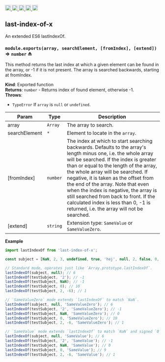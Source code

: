 <a href="https://travis-ci.org/Xotic750/last-index-of-x"
  title="Travis status">
<img
  src="https://travis-ci.org/Xotic750/last-index-of-x.svg?branch=master"
  alt="Travis status" height="18">
</a>
<a href="https://david-dm.org/Xotic750/last-index-of-x"
  title="Dependency status">
<img src="https://david-dm.org/Xotic750/last-index-of-x/status.svg"
  alt="Dependency status" height="18"/>
</a>
<a
  href="https://david-dm.org/Xotic750/last-index-of-x?type=dev"
  title="devDependency status">
<img src="https://david-dm.org/Xotic750/last-index-of-x/dev-status.svg"
  alt="devDependency status" height="18"/>
</a>
<a href="https://badge.fury.io/js/last-index-of-x"
  title="npm version">
<img src="https://badge.fury.io/js/last-index-of-x.svg"
  alt="npm version" height="18">
</a>
<a href="https://www.jsdelivr.com/package/npm/last-index-of-x"
  title="jsDelivr hits">
<img src="https://data.jsdelivr.com/v1/package/npm/last-index-of-x/badge?style=rounded"
  alt="jsDelivr hits" height="18">
</a>

<a name="module_last-index-of-x"></a>

## last-index-of-x

An extended ES6 lastIndexOf.

<a name="exp_module_last-index-of-x--module.exports"></a>

### `module.exports(array, searchElement, [fromIndex], [extend])` ⇒ <code>number</code> ⏏

This method returns the last index at which a given element
can be found in the array, or -1 if it is not present.
The array is searched backwards, starting at fromIndex.

**Kind**: Exported function  
**Returns**: <code>number</code> - Returns index of found element, otherwise -1.  
**Throws**:

- <code>TypeError</code> If `array` is `null` or `undefined`.

| Param         | Type                | Description                                                                                                                                                                                                                                                                                                                                                                                                                                                                                     |
| ------------- | ------------------- | ----------------------------------------------------------------------------------------------------------------------------------------------------------------------------------------------------------------------------------------------------------------------------------------------------------------------------------------------------------------------------------------------------------------------------------------------------------------------------------------------- |
| array         | <code>Array</code>  | The array to search.                                                                                                                                                                                                                                                                                                                                                                                                                                                                            |
| searchElement | <code>\*</code>     | Element to locate in the `array`.                                                                                                                                                                                                                                                                                                                                                                                                                                                               |
| [fromIndex]   | <code>number</code> | The index at which to start searching backwards. Defaults to the array's length minus one, i.e. the whole array will be searched. If the index is greater than or equal to the length of the array, the whole array will be searched. If negative, it is taken as the offset from the end of the array. Note that even when the index is negative, the array is still searched from back to front. If the calculated index is less than 0, -1 is returned, i.e. the array will not be searched. |
| [extend]      | <code>string</code> | Extension type: `SameValue` or `SameValueZero`.                                                                                                                                                                                                                                                                                                                                                                                                                                                 |

**Example**

```js
import lastIndexOf from 'last-index-of-x';

const subject = [NaN, 2, 3, undefined, true, 'hej', null, 2, false, 0, -0];

// Standard mode, operates just like `Array.prototype.lastIndexOf`.
lastIndexOf(subject, null); // 6
lastIndexOf(testSubject, '2'); // -1
lastIndexOf(testSubject, NaN); // -1
lastIndexOf(testSubject, 0); // 10
lastIndexOf(testSubject, 2, -6); // 1

// `SameValueZero` mode extends `lastIndexOf` to match `NaN`.
lastIndexOf(subject, null, 'SameValueZero'); // 6
lastIndexOf(testSubject, '2', 'SameValueZero'); // -1
lastIndexOf(testSubject, NaN, 'SameValueZero'); // 0
lastIndexOf(testSubject, 0, 'SameValueZero'); // 10
lastIndexOf(testSubject, 2, -6, 'SameValueZero'); // 1

// `SameValue` mode extends `lastIndexOf` to match `NaN` and signed `0`.
lastIndexOf(subject, null, 'SameValue'); // 6
lastIndexOf(testSubject, '2', 'SameValue'); // -1
lastIndexOf(testSubject, NaN, 'SameValue'); // 0
lastIndexOf(testSubject, 0, 'SameValue'); // 9
lastIndexOf(testSubject, 2, -6, 'SameValue'); // 1
```
